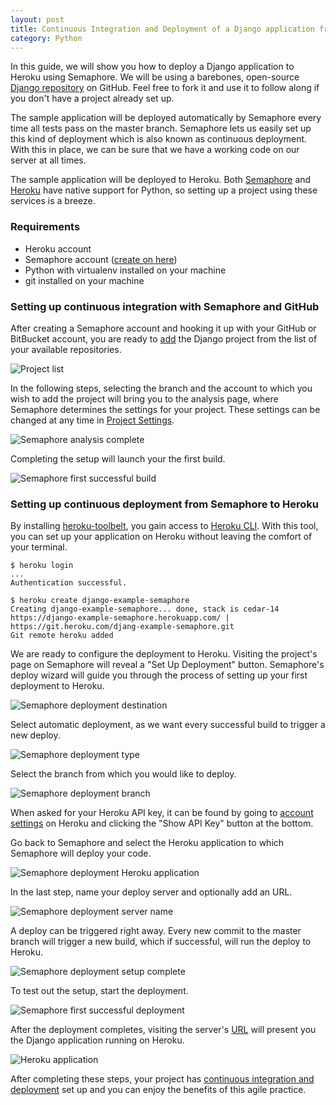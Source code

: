 ```yaml
---
layout: post
title: Continuous Integration and Deployment of a Django application from GitHub to Heroku with Semaphore
category: Python
---
```


In this guide, we will show you how to deploy a Django application to Heroku
using Semaphore. We will be using a barebones, open-source [Django repository](https://github.com/ervinb/django_example)
on GitHub. Feel free to fork it and use it to follow along if you don't have a
project already set up.

The sample application will be deployed automatically by Semaphore every time all
tests pass on the master branch. Semaphore lets us easily set up this kind of
deployment which is also known as continuous deployment. With this in place,
we can be sure that we have a working code on our server at all times.

The sample application will be deployed to Heroku. Both [Semaphore](https://semaphoreci.com/docs/python-continuous-integration.html)
and [Heroku](https://devcenter.heroku.com/articles/getting-started-with-python#introduction)
have native support for Python, so setting up a project using these services is
a breeze.

### Requirements

  - Heroku account
  - Semaphore account ([create on here](https://semaphoreci.com/users/sign_up))
  - Python with virtualenv installed on your machine
  - git installed on your machine

### Setting up continuous integration with Semaphore and GitHub

After creating a Semaphore account and hooking it up with your GitHub or BitBucket
account, you are ready to [add](https://semaphoreci.com/docs/adding-github-bitbucket-project-to-semaphore.html)
the Django project from the list of your available repositories.

<img src="/docs/assets/img/languages/python/deploy-django-to-heroku/django_project_list.png" class="img-responsive" alt="Project list">

In the following steps, selecting the branch and the account to which you wish
to add the project will bring you to the analysis page, where Semaphore determines
the settings for your project. These settings can be changed at any time in
[Project Settings](https://semaphoreci.com/docs/customizing-build-commands.html).

<img src="/docs/assets/img/languages/python/deploy-django-to-heroku/django_analysis_complete.png" class="img-responsive" alt="Semaphore analysis complete">

Completing the setup will launch your the first build.

<first-build-success>
<img src="/docs/assets/img/languages/python/deploy-django-to-heroku/django_first_build.png" class="img-responsive" alt="Semaphore first successful build">

### Setting up continuous deployment from Semaphore to Heroku

By installing [heroku-toolbelt](https://toolbelt.heroku.com/debian), you gain
access to [Heroku CLI](https://github.com/heroku/heroku). With this tool, you can
set up your application on Heroku without leaving the comfort of your terminal.

```
$ heroku login
...
Authentication successful.

$ heroku create django-example-semaphore
Creating django-example-semaphore... done, stack is cedar-14
https://django-example-semaphore.herokuapp.com/ | https://git.heroku.com/djang-example-semaphore.git
Git remote heroku added
```

We are ready to configure the deployment to Heroku. Visiting the project's page
on Semaphore will reveal a "Set Up Deployment" button. Semaphore's deploy wizard
will guide you through the process of setting up your first deployment to Heroku.

<img src="/docs/assets/img/languages/python/deploy-django-to-heroku/django_deployment_destination.png" class="img-responsive" alt="Semaphore deployment destination">

Select automatic deployment, as we want every successful build to trigger a new
deploy.

<img src="/docs/assets/img/languages/python/deploy-django-to-heroku/django_deployment_type.png" class="img-responsive" alt="Semaphore deployment type">

Select the branch from which you would like to deploy.

<img src="/docs/assets/img/languages/python/deploy-django-to-heroku/django_deployment_branch.png" class="img-responsive" alt="Semaphore deployment branch">

When asked for your Heroku API key, it can be found by going to [account settings](https://dashboard.heroku.com/account)
on Heroku and clicking the "Show API Key" button at the bottom.

Go back to Semaphore and select the Heroku application to which Semaphore will
deploy your code.

<img src="/docs/assets/img/languages/python/deploy-django-to-heroku/django_deployment_heroku_app.png" class="img-responsive" alt="Semaphore deployment Heroku application">

In the last step, name your deploy server and optionally add an URL.

<img src="/docs/assets/img/languages/python/deploy-django-to-heroku/django_deployment_server_name.png" class="img-responsive" alt="Semaphore deployment server name">

A deploy can be triggered right away. Every new commit to the master branch will
trigger a new build, which if successful, will run the deploy to Heroku.

<img src="/docs/assets/img/languages/python/deploy-django-to-heroku/django_deployment_setup_complete.png" class="img-responsive" alt="Semaphore deployment setup complete">

To test out the setup, start the deployment.

<img src="/docs/assets/img/languages/python/deploy-django-to-heroku/django_deployment_first.png" class="img-responsive" alt="Semaphore first successful deployment">

After the deployment completes, visiting the server's [URL](https://django-example-semaphore.herokuapp.com/)
will present you the Django application running on Heroku.

<img src="/docs/assets/img/languages/python/deploy-django-to-heroku/django_deployment_app_page.png" class="img-responsive" alt="Heroku application">

After completing these steps, your project has [continuous integration and deployment](https://semaphoreci.com/community/tutorials/continuous-integration)
set up and you can enjoy the benefits of this agile practice.
